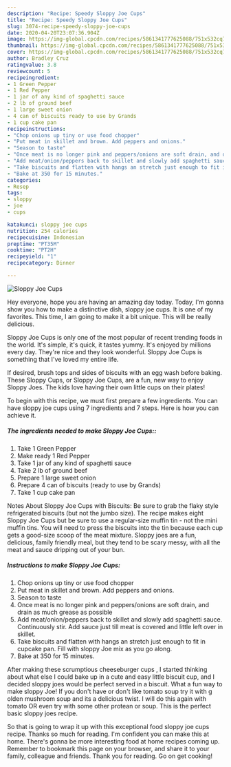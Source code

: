 ```yaml
---
description: "Recipe: Speedy Sloppy Joe Cups"
title: "Recipe: Speedy Sloppy Joe Cups"
slug: 3074-recipe-speedy-sloppy-joe-cups
date: 2020-04-20T23:07:36.904Z
image: https://img-global.cpcdn.com/recipes/5861341777625088/751x532cq70/sloppy-joe-cups-recipe-main-photo.jpg
thumbnail: https://img-global.cpcdn.com/recipes/5861341777625088/751x532cq70/sloppy-joe-cups-recipe-main-photo.jpg
cover: https://img-global.cpcdn.com/recipes/5861341777625088/751x532cq70/sloppy-joe-cups-recipe-main-photo.jpg
author: Bradley Cruz
ratingvalue: 3.8
reviewcount: 5
recipeingredient:
- 1 Green Pepper
- 1 Red Pepper
- 1 jar of any kind of spaghetti sauce
- 2 lb of ground beef
- 1 large sweet onion
- 4 can of biscuits ready to use by Grands
- 1 cup cake pan
recipeinstructions:
- "Chop onions up tiny or use food chopper"
- "Put meat in skillet and brown. Add peppers and onions."
- "Season to taste"
- "Once meat is no longer pink and peppers/onions are soft drain, and drain as much grease as possible"
- "Add meat/onion/peppers back to skillet and slowly add spaghetti sauce. Continuously stir. Add sauce just till meat is covered and little left over in skillet."
- "Take biscuits and flatten with hangs an stretch just enough to fit in cupcake pan. Fill with sloppy Joe mix as you go along."
- "Bake at 350 for 15 minutes."
categories:
- Resep
tags:
- sloppy
- joe
- cups

katakunci: sloppy joe cups
nutrition: 254 calories
recipecuisine: Indonesian
preptime: "PT35M"
cooktime: "PT2H"
recipeyield: "1"
recipecategory: Dinner

---
```



![Sloppy Joe Cups](https://img-global.cpcdn.com/recipes/5861341777625088/751x532cq70/sloppy-joe-cups-recipe-main-photo.jpg)

Hey everyone, hope you are having an amazing day today. Today, I'm gonna show you how to make a distinctive dish, sloppy joe cups. It is one of my favorites. This time, I am going to make it a bit unique. This will be really delicious.

Sloppy Joe Cups is only one of the most popular of recent trending foods in the world. It's simple, it's quick, it tastes yummy. It's enjoyed by millions every day. They're nice and they look wonderful. Sloppy Joe Cups is something that I've loved my entire life.

If desired, brush tops and sides of biscuits with an egg wash before baking. These Sloppy Cups, or Sloppy Joe Cups, are a fun, new way to enjoy Sloppy Joes. The kids love having their own little cups on their plates!


To begin with this recipe, we must first prepare a few ingredients. You can have sloppy joe cups using 7 ingredients and 7 steps. Here is how you can achieve it.

##### The ingredients needed to make Sloppy Joe Cups::

1. Take 1 Green Pepper
1. Make ready 1 Red Pepper
1. Take 1 jar of any kind of spaghetti sauce
1. Take 2 lb of ground beef
1. Prepare 1 large sweet onion
1. Prepare 4 can of biscuits (ready to use by Grands)
1. Take 1 cup cake pan


Notes About Sloppy Joe Cups with Biscuits: Be sure to grab the flaky style refrigerated biscuits (but not the jumbo size). The recipe makes eight Sloppy Joe Cups but be sure to use a regular-size muffin tin - not the mini muffin tins. You will need to press the biscuits into the tin because each cup gets a good-size scoop of the meat mixture. Sloppy joes are a fun, delicious, family friendly meal, but they tend to be scary messy, with all the meat and sauce dripping out of your bun. 

##### Instructions to make Sloppy Joe Cups:

1. Chop onions up tiny or use food chopper
1. Put meat in skillet and brown. Add peppers and onions.
1. Season to taste
1. Once meat is no longer pink and peppers/onions are soft drain, and drain as much grease as possible
1. Add meat/onion/peppers back to skillet and slowly add spaghetti sauce. Continuously stir. Add sauce just till meat is covered and little left over in skillet.
1. Take biscuits and flatten with hangs an stretch just enough to fit in cupcake pan. Fill with sloppy Joe mix as you go along.
1. Bake at 350 for 15 minutes.


After making these scrumptious cheeseburger cups , I started thinking about what else I could bake up in a cute and easy little biscuit cup, and I decided sloppy joes would be perfect served in a biscuit. What a fun way to make sloppy Joe! If you don&#39;t have or don&#39;t like tomato soup try it with g olden mushroom soup and its a delicious twist. I will do this again with tomato OR even try with some other protean or soup. This is the perfect basic sloppy joes recipe. 

So that is going to wrap it up with this exceptional food sloppy joe cups recipe. Thanks so much for reading. I'm confident you can make this at home. There's gonna be more interesting food at home recipes coming up. Remember to bookmark this page on your browser, and share it to your family, colleague and friends. Thank you for reading. Go on get cooking!
